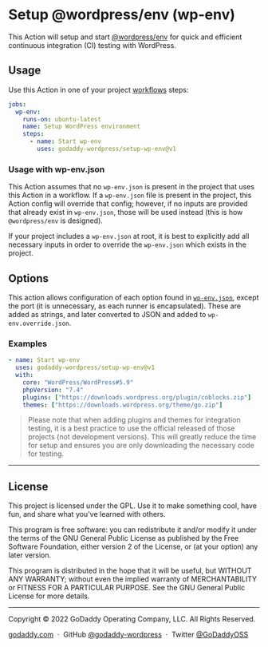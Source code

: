 # Setup @wordpress/env (wp-env)

This Action will setup and start [@wordpress/env](https://github.com/WordPress/gutenberg/tree/HEAD/packages/env) for quick and efficient continuous integration (CI) testing with WordPress.

## Usage

Use this Action in one of your project [workflows](https://docs.github.com/en/actions/using-workflows) steps:

```yaml
jobs:
  wp-env:
    runs-on: ubuntu-latest
    name: Setup WordPress environment
    steps:
      - name: Start wp-env
        uses: godaddy-wordpress/setup-wp-env@v1
```

### Usage with wp-env.json

This Action assumes that no `wp-env.json` is present in the project that uses this Action in a workflow. If a `wp-env.json` file is present in the project, this Action config will override that config; however, if no inputs are provided that already exist in `wp-env.json`, those will be used instead (this is how `@wordpress/env` is designed).

If your project includes a `wp-env.json` at root, it is best to explicitly add all necessary inputs in order to override the `wp-env.json` which exists in the project.

## Options

This action allows configuration of each option found in [`wp-env.json`](https://github.com/WordPress/gutenberg/tree/HEAD/packages/env#wp-envjson), except the port (it is unnecessary, as each runner is encapsulated). These are added as strings, and later converted to JSON and added to `wp-env.override.json`.

### Examples

```yaml
- name: Start wp-env
  uses: godaddy-wordpress/setup-wp-env@v1
  with:
    core: "WordPress/WordPress#5.9"
    phpVersion: "7.4"
    plugins: ["https://downloads.wordpress.org/plugin/coblocks.zip"]
    themes: ["https://downloads.wordpress.org/theme/go.zip"]
```

> Please note that when adding plugins and themes for integration testing, it is a best practice to use the official released of those projects (not development versions). This will greatly reduce the time for setup and ensures you are only downloading the necessary code for testing.

---

## License

This project is licensed under the GPL. Use it to make something cool, have fun, and share what you've learned with others.

This program is free software: you can redistribute it and/or modify it under the terms of the GNU General Public License as published by the Free Software Foundation, either version 2 of the License, or (at your option) any later version.

This program is distributed in the hope that it will be useful, but WITHOUT ANY WARRANTY; without even the implied warranty of MERCHANTABILITY or FITNESS FOR A PARTICULAR PURPOSE. See the GNU General Public License for more details.

---

Copyright © 2022 GoDaddy Operating Company, LLC. All Rights Reserved.

[godaddy.com](https://www.godaddy.com) &nbsp;&middot;&nbsp;
GitHub [@godaddy-wordpress](https://github.com/godaddy-wordpress) &nbsp;&middot;&nbsp;
Twitter [@GoDaddyOSS](https://twitter.com/GoDaddyOSS)
